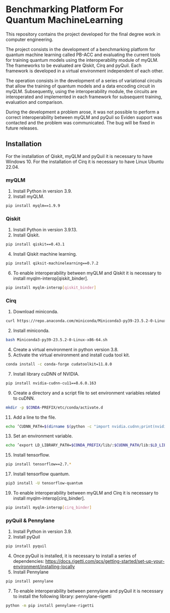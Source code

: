 # Benchmarking Platform For Quantum MachineLearning

This repository contains the project developed for the final degree work in computer engineering. 

The project consists in the development of a benchmarking platform for quantum machine learning called PB-ACC and evaluating the current tools for training quantum models using the interoperability module of myQLM. The frameworks to be evaluated are Qiskit, Cirq and pyQuil. Each framework is developed in a virtual environment independent of each other. 

The operation consists in the development of a series of variational circuits that allow the training of quantum models and a data encoding circuit in myQLM. Subsequently, using the interoperability module, the circuits are interoperated and implemented in each framework for subsequent training, evaluation and comparison.

During the development a problem arose, it was not possible to perform a correct interoperability between myQLM and pyQuil so Eviden support was contacted and the problem was communicated. The bug will be fixed in future releases. 

 ## Installation

 For the installation of Qiskit, myQLM and pyQuil it is necessary to have Windows 10. For the installation of Cirq it is necessary to have Linux Ubuntu 22.04.

  ### myQLM

 1. Install Python in version 3.9.
 2. Install myQLM.
 ```bash
pip install myqlm==1.9.9
```

 ### Qiskit

 1. Install Python in version 3.9.13.
 2. Install Qiskit.
  ```bash
pip install qiskit==0.43.1
```
 4. Install Qiskit machine learning.
 ```bash
pip install qiksit-machinelearning==0.7.2 
```
 6. To enable interoperability between myQLM and Qiskit it is necessary to install myqlm-interop[qiskit_binder].
 ```bash
pip install myqlm-interop[qiskit_binder]
```

### Cirq

 1. Download miniconda.
  ```bash
curl https://repo.anaconda.com/miniconda/Miniconda3-py39-23.5.2-0-Linuxx86-64.sh -o Miniconda3-py39-23.5.2-0-Linux-x86-64.sh 
```
 2. Install miniconda.
  ```bash
bash Miniconda3-py39-23.5.2-0-Linux-x86-64.sh
```
 4. Create a virtual environment in python version 3.8.
 5. Activate the virtual environment and install cuda tool kit.
 ```bash
conda install -c conda-forge cudatoolkit=11.8.0
```
 7. Install library cuDNN of NVIDIA.
 ```bash
pip install nvidia-cudnn-cu11==8.6.0.163
```
 9. Create a directory and a script file to set environment variables related to cuDNN.
 ```bash
mkdir -p $CONDA-PREFIX/etc/conda/activate.d 
```
 11. Add a line to the file.
 ```bash
echo ’CUDNN_PATH=$(dirname $(python -c "import nvidia.cudnn;print(nvidia.cudnn.file)"))’ » $CONDA_PREFIX/etc/conda/activate.d/env_vars.sh
```
 13. Set an environment variable.
 ```bash
echo ’export LD_LIBRARY_PATH=$CONDA_PREFIX/lib/:$CUDNN_PATH/lib:$LD_LIBRARY_PATH’ » $CONDA_PREFIX/etc/conda/activate.d/env_vars.sh
```
 15. Install tensorflow.
 ```bash
pip install tensorflow==2.7.*
```
 17. Install tensorflow quantum.
 ```bash
pip3 install -U tensorflow-quantum
```
 19. To enable interoperability between myQLM and Cirq it is necessary to install myqlm-interop[cirq_binder].
```bash
pip install myqlm-interop[cirq_binder]
```

### pyQuil & Pennylane

 1. Install Python in version 3.9.
 2. Install pyQuil
  ```bash
pip install pyquil
```
 4. Once pyQuil is installed, it is necessary to install a series of dependencies: https://docs.rigetti.com/qcs/getting-started/set-up-your-environment/installing-locally
 5. Install Pennylane
  ```bash
pip install pennylane
```
 7. To enable interoperability between pennylane and pyQuil it is necessary to install the following library: pennylane-rigetti
```bash
python -m pip install pennylane-rigetti
```

